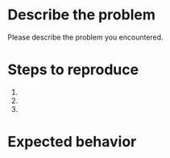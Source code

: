# Describe the problem
Please describe the problem you encountered.

# Steps to reproduce
1.
2.
3.

# Expected behavior
